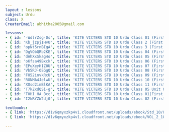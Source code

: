 ```yaml
--- 
layout : lessons 
subject: Urdu
class: X
CreaterEmail: abhitha2005@gmail.com

lessons: 
- { id: '-WdlrZsg-Ds', title: 'KITE VICTERS STD 10 Urdu Class 01 (First Bell-ഫസ്റ്റ് ബെല്‍)' }
- { id: 'Kb_jzpjIHvU', title: 'KITE VICTERS STD 10 Urdu Class 2 (First Bell-ഫസ്റ്റ് ബെല്‍)' }
- { id: 'opNt5rnBIgA', title: 'KITE VICTERS STD 10 Urdu Class 3 (First Bell-ഫസ്റ്റ് ബെല്‍)' }
- { id: 'DgVObQRb2KE', title: 'KITE VICTERS STD 10 Urdu Class 04 (First Bell-ഫസ്റ്റ് ബെല്‍)' }
- { id: 'dAhXxSkag4o', title: 'KITE VICTERS STD 10 Urdu Class 05 (First Bell-ഫസ്റ്റ് ബെല്‍)' }
- { id: 'oKfsa49Bxck', title: 'KITE VICTERS STD 10 Urdu Class 06 (First Bell-ഫസ്റ്റ് ബെല്‍)' }
- { id: 'EPuXeyHIZ0U', title: 'KITE VICTERS STD 10 Urdu Class 07 (First Bell-ഫസ്റ്റ് ബെല്‍)' }
- { id: 'Vb5RJ-OEGgQ', title: 'KITE VICTERS STD 10 Urdu Class 08 (First Bell-ഫസ്റ്റ് ബെല്‍)' }
- { id: 'FO52invkRcU', title: 'KITE VICTERS STD 10 Urdu Class 09 (First Bell-ഫസ്റ്റ് ബെല്‍)' }
- { id: 'RONMA4JelwU', title: 'KITE VICTERS STD 10 Urdu Class 10 (First Bell-ഫസ്റ്റ് ബെല്‍)' }
- { id: 'XOsd2imBlKA', title: 'KITE VICTERS STD 10 Urdu Class 11 (First Bell-ഫസ്റ്റ് ബെല്‍)' }
- { id: 'T7kZxdQSi-g', title: 'KITE VICTERS STD 10 Urdu Class 05 Unit 02 (First Bell-ഫസ്റ്റ് ബെല്‍)' }
- { id: 'T0HI_HA_Bcc', title: 'KITE VICTERS STD 10 Urdu Class 01(First Bell-ഫസ്റ്റ് ബെല്‍) (Revision)' }
- { id: 'I2kRYZW2dj0', title: 'KITE VICTERS STD 10 Urdu Class 02 (First Bell-ഫസ്റ്റ് ബെല്‍) (Revision)' }

textbooks:
- { link: 'https://d1v6qmyxzkp4v1.cloudfront.net/uploads/ebook/Std_10/UruduReader/UruduReader.pdf', title: 'Urdu Part -1' }
- { link: 'https://d1v6qmyxzkp4v1.cloudfront.net/uploads/ebook/VOL_2_10/Urdu_Urdu_2/Urdu_Urdu_2.pdf', title: 'Urdu Part -2' }

---
```

